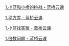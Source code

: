 [1.小蓝和小桥的挑战 - 蓝桥云课](https://www.lanqiao.cn/problems/3238/learning/?page=1&first_category_id=1&problem_id=3238)

[1.平方差 - 蓝桥云课](https://www.lanqiao.cn/problems/3502/learning/?page=1&first_category_id=1&problem_id=3502)

[1.小蓝找答案 - 蓝桥云课](https://www.lanqiao.cn/problems/5424/learning/?page=1&first_category_id=1&problem_id=5424)

[1.倍数问题 - 蓝桥云课](https://www.lanqiao.cn/problems/168/learning/?page=1&first_category_id=1&problem_id=168)